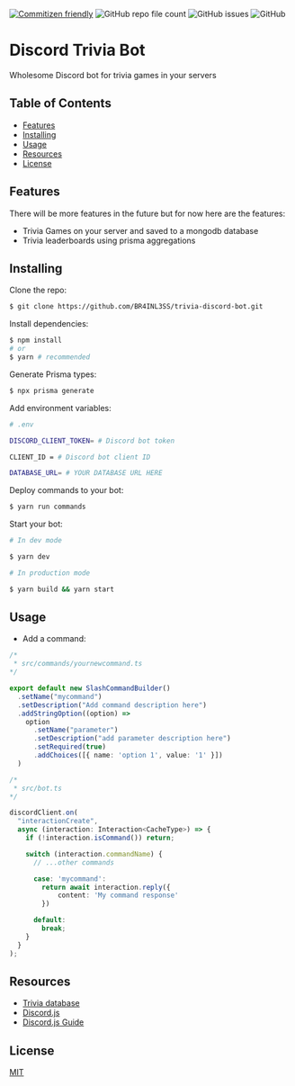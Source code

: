 [![Commitizen friendly](https://img.shields.io/badge/commitizen-friendly-brightgreen.svg)](http://commitizen.github.io/cz-cli/)
![GitHub repo file count](https://img.shields.io/github/directory-file-count/BR4INL3SS/trivia-discord-bot)
![GitHub issues](https://img.shields.io/github/issues/BR4INL3SS/trivia-discord-bot)
![GitHub](https://img.shields.io/github/license/BR4INL3SS/trivia-discord-bot)
# Discord Trivia Bot

Wholesome Discord bot for trivia games in your servers 

## Table of Contents

  - [Features](#features)
  - [Installing](#installing)
  - [Usage](#usage)
  - [Resources](#resources)
  - [License](#license)

## Features

There will be more features in the future but for now here are the features:
- Trivia Games on your server and saved to a mongodb database
- Trivia leaderboards using prisma aggregations

## Installing

Clone the repo:

```bash
$ git clone https://github.com/BR4INL3SS/trivia-discord-bot.git
```

Install dependencies:

```bash
$ npm install
# or
$ yarn # recommended
```

Generate Prisma types:

```bash
$ npx prisma generate
```

Add environment variables:

```bash
# .env

DISCORD_CLIENT_TOKEN= # Discord bot token

CLIENT_ID = # Discord bot client ID

DATABASE_URL= # YOUR DATABASE URL HERE
```

Deploy commands to your bot:

```bash
$ yarn run commands
```

Start your bot:

```bash
# In dev mode

$ yarn dev

# In production mode

$ yarn build && yarn start 

```

## Usage

- Add a command:

```ts
/*
 * src/commands/yournewcommand.ts
*/

export default new SlashCommandBuilder()
  .setName("mycommand")
  .setDescription("Add command description here")
  .addStringOption((option) =>
    option
      .setName("parameter")
      .setDescription("add parameter description here")
      .setRequired(true)
      .addChoices([{ name: 'option 1', value: '1' }])
  )

/*
 * src/bot.ts
*/

discordClient.on(
  "interactionCreate",
  async (interaction: Interaction<CacheType>) => {
    if (!interaction.isCommand()) return;

    switch (interaction.commandName) {
      // ...other commands

      case: 'mycommand':
        return await interaction.reply({
            content: 'My command response'
        })

      default:
        break;
    }
  }
);


```


## Resources

* [Trivia database](https://opentdb.com)
* [Discord.js](https://discord.js.org/#/)
* [Discord.js Guide ](https://discordjs.guide/)
<!-- * [Contributing Guide](https://github.com/axios/axios/blob/master/CONTRIBUTING.md)
* [Code of Conduct](https://github.com/axios/axios/blob/master/CODE_OF_CONDUCT.md) -->
## License

[MIT](LICENSE.md)
